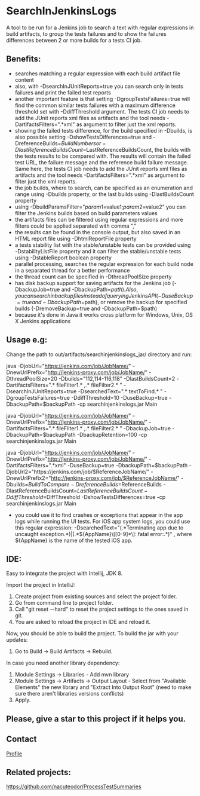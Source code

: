 # SearchInJenkinsLogs
A tool to be run for a Jenkins job to search a text with regular expressions in build artifacts, to group the tests failures and to show the failures differences between 2 or more builds for a tests CI job.

## Benefits:
- searches matching a regular expression with each build artifact file content
- also, with -DsearchInJUnitReports=true you can search only in tests failures and print the failed test reports
- another important feature is that setting -DgroupTestsFailures=true will find the common similar tests failures with a maximum difference threshold set with -DdiffThreshold argument. The tests CI job needs to add the JUnit reports xml files as artifacts and the tool needs -DartifactsFilters=".*xml" as argument to filter just the xml reports.
- showing the failed tests difference, for the build specified in -Dbuilds, is also possible setting -DshowTestsDifferences=true and -DreferenceBuilds=$BuildNumbers or -DlastReferenceBuildsCount=$LastReferenceBuildsCount, the builds with the tests results to be compared with. The results will contain the failed test URL, the failure message and the reference build failure message. Same here, the tests CI job needs to add the JUnit reports xml files as artifacts and the tool needs -DartifactsFilters=".*xml" as argument to filter just the xml reports.
- the job builds, where to search, can be specified as an enumeration and range using -Dbuilds property, or the last builds using -DlastBuildsCount property
- using -DbuildParamsFilter="$param1=$value1;$param2=$value2" you can filter the Jenkins builds based on build parameters values
- the artifacts files can be filtered using regular expressions and more filters could be applied separated with comma ","
- the results can be found in the console output, but also saved in an HTML report file using -DhtmlReportFile property
- a tests stability list with the stable/unstable tests can be provided using -DstabilityListFile property and it can filter the stable/unstable tests using -DstableReport boolean property
- parallel processing, searches the regular expression for each build node in a separated thread for a better performance
- the thread count can be specified in -DthreadPoolSize property
- has disk backup support for saving artifacts for the Jenkins job (-DbackupJob=true and -DbackupPath=$path). Also, you can search in backup files instead of querying Jenkins API (-DuseBackup=true and -DbackupPath=$path), or remove the backup for specified builds (-DremoveBackup=true and -DbackupPath=$path)
- because it's done in Java it works cross platform for Windows, Unix, OS X Jenkins applications

## Usage e.g:
Change the path to out/artifacts/searchinjenkinslogs_jar/ directory and run:

java -DjobUrl="https://jenkins.com/job/JobName/" -DnewUrlPrefix="http://jenkins-proxy.com/job/JobName/" -DthreadPoolSize=20 -Dbuilds="112,114-116,118" -DlastBuildsCount=2 -DartifactsFilters=".* fileFilter1.* ,.* fileFilter2.* " -DsearchInJUnitReports=true -DsearchedText=".* textToFind.* " -DgroupTestsFailures=true -DdiffThreshold=10 -DuseBackup=true -DbackupPath=$backupPath -cp searchinjenkinslogs.jar Main

java -DjobUrl="https://jenkins.com/job/JobName/" -DnewUrlPrefix="http://jenkins-proxy.com/job/JobName/" -DartifactsFilters=".* fileFilter1.* ,.* fileFilter2.* " -DbackupJob=true -DbackupPath=$backupPath -DbackupRetention=100 -cp searchinjenkinslogs.jar Main

java -DjobUrl="https://jenkins.com/job/JobName/" -DnewUrlPrefix="http://jenkins-proxy.com/job/JobName/"  -DartifactsFilters=".*xml" -DuseBackup=true  -DbackupPath=$backupPath -DjobUrl2="https://jenkins.com/job/$ReferenceJobName/" -DnewUrlPrefix2="http://jenkins-proxy.com/job/$ReferenceJobName/" -Dbuilds=$BuildToCompare -DreferenceBuilds=$ReferenceBuilds -DlastReferenceBuildsCount=$LastReferenceBuildsCount -DdiffThreshold=$DiffThreshold -DshowTestsDifferences=true -cp searchinjenkinslogs.jar Main

- you could use it to find crashes or exceptions that appear in the app logs while running the UI tests. 
For iOS app system logs, you could use this regular expression: -DsearchedText="(.\*Terminating app due to uncaught exception.\*)|(.\*${AppName}\\[[0-9]\*\\]: fatal error:.\*)" , where ${AppName} is the name of the tested iOS app.

## IDE:
Easy to integrate the project with Intellij, JDK 8.

Import the project in IntelliJ:
1. Create project from existing sources and select the project folder.
2. Go from command line to project folder.
3. Call "git reset --hard" to reset the project settings to the ones saved in git.
4. You are asked to reload the project in IDE and reload it.

Now, you should be able to build the project.
To build the jar with your updates:
1. Go to Build -> Build Artifacts -> Rebuild.

In case you need another library dependency:
1. Module Settings -> Libraries  - Add mvn library
2. Module Settings -> Artifacts -> Output Layout - Select from "Available Elements" the new library and "Extract Into Output Root" (need to make sure there aren't libraries versions conflicts)
3. Apply.

## Please, give a star to this project if it helps you.

## Contact
[Profile](http://nacuteodor.wix.com/profile)

## Related projects:
https://github.com/nacuteodor/ProcessTestSummaries
